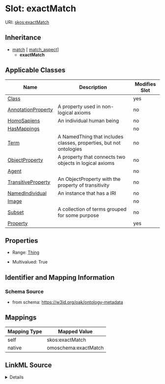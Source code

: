 

# Slot: exactMatch



URI: [skos:exactMatch](http://www.w3.org/2004/02/skos/core#exactMatch)




## Inheritance

* [match](match.md) [ [match_aspect](match_aspect.md)]
    * **exactMatch**






## Applicable Classes

| Name | Description | Modifies Slot |
| --- | --- | --- |
| [Class](Class.md) |  |  yes  |
| [AnnotationProperty](AnnotationProperty.md) | A property used in non-logical axioms |  no  |
| [HomoSapiens](HomoSapiens.md) | An individual human being |  no  |
| [HasMappings](HasMappings.md) |  |  no  |
| [Term](Term.md) | A NamedThing that includes classes, properties, but not ontologies |  no  |
| [ObjectProperty](ObjectProperty.md) | A property that connects two objects in logical axioms |  no  |
| [Agent](Agent.md) |  |  no  |
| [TransitiveProperty](TransitiveProperty.md) | An ObjectProperty with the property of transitivity |  no  |
| [NamedIndividual](NamedIndividual.md) | An instance that has a IRI |  no  |
| [Image](Image.md) |  |  no  |
| [Subset](Subset.md) | A collection of terms grouped for some purpose |  no  |
| [Property](Property.md) |  |  yes  |







## Properties

* Range: [Thing](Thing.md)

* Multivalued: True





## Identifier and Mapping Information







### Schema Source


* from schema: https://w3id.org/oak/ontology-metadata




## Mappings

| Mapping Type | Mapped Value |
| ---  | ---  |
| self | skos:exactMatch |
| native | omoschema:exactMatch |




## LinkML Source

<details>
```yaml
name: exactMatch
from_schema: https://w3id.org/oak/ontology-metadata
rank: 1000
is_a: match
slot_uri: skos:exactMatch
alias: exactMatch
domain_of:
- HasMappings
range: Thing
multivalued: true

```
</details>